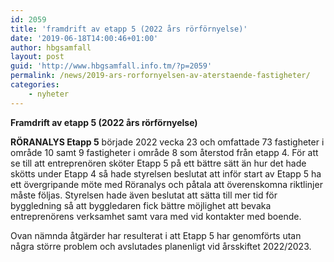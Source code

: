 ```yaml
---
id: 2059
title: 'framdrift av etapp 5 (2022 års rörförnyelse)'
date: '2019-06-18T14:00:46+01:00'
author: hbgsamfall
layout: post
guid: 'http://www.hbgsamfall.info.tm/?p=2059'
permalink: /news/2019-ars-rorfornyelsen-av-aterstaende-fastigheter/
categories:
    - nyheter
---
```


**Framdrift av etapp 5 (2022 års rörförnyelse)**

**RÖRANALYS Etapp 5** började 2022 vecka 23 och omfattade 73 fastigheter i område 10 samt 9 fastigheter i område 8 som återstod från etapp 4. 
För att se till att entreprenören sköter Etapp 5 på ett bättre sätt än hur det hade skötts under Etapp 4 så hade styrelsen beslutat att inför start av Etapp 5 ha ett övergripande möte med Röranalys och påtala att överenskomna riktlinjer måste följas. Styrelsen hade även beslutat att sätta till mer tid för byggledning så att byggledaren fick bättre möjlighet att bevaka entreprenörens verksamhet samt vara med vid kontakter med boende.

Ovan nämnda åtgärder har resulterat i att Etapp 5 har genomförts utan några större problem och avslutades planenligt vid årsskiftet 2022/2023.

